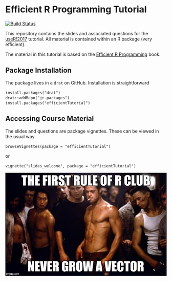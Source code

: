# Efficient R Programming Tutorial
[![Build Status](https://travis-ci.org/jr-packages/efficientTutorial.svg?branch=master)](https://travis-ci.org/jr-packages/efficientTutorial)

This repository contains the slides and associated questions
for the [useR!2017](https://www.user2017.brussels/uploads/gillespie_efficient_R_tutorial_170112_152605_1.html) 
tutorial. All material is contained within an R package (very efficient).

The material in this tutorial is based on the [Efficient R Programming](http://shop.oreilly.com/product/0636920047995.do) book.

## Package Installation

The package lives in a `drat` on GitHub. Installation is straightforward

```
install.packages("drat")
drat::addRepo("jr-packages")
install.packages("efficientTutorial")
```

## Accessing Course Material

The slides and questions are package vignettes. These can be viewed in the usual way
```
browseVignettes(package = "efficientTutorial")
```
or
```
vignette("slides_welcome", package = "efficientTutorial")
```

![](vignettes/graphics/rule1.jpg )

